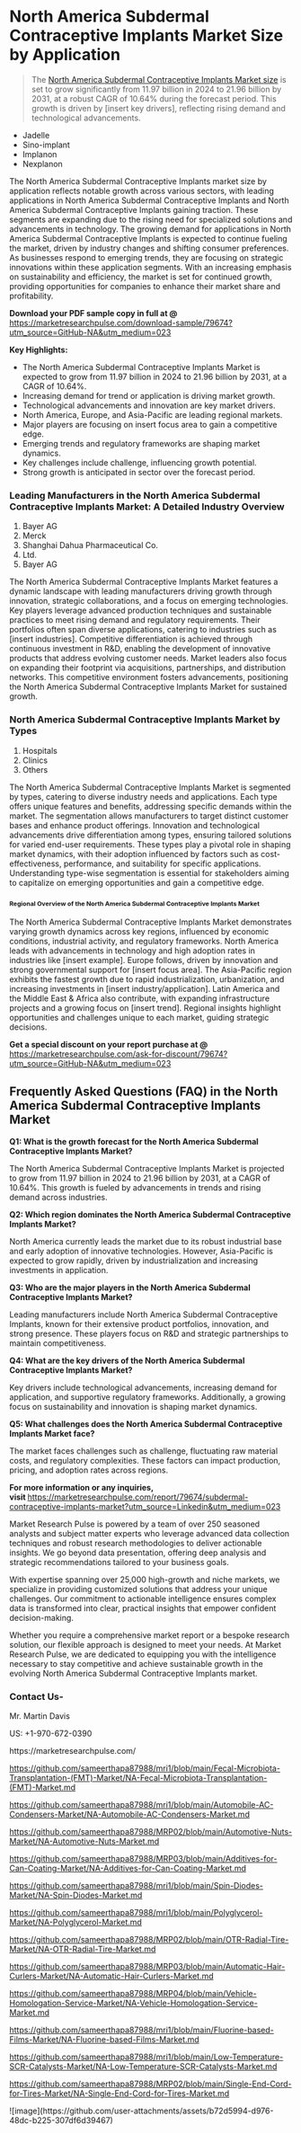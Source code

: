 <h1>North America Subdermal Contraceptive Implants Market&nbsp;Size by Application</h1><blockquote><p>The <a href="https://marketresearchpulse.com/download-sample/79674?utm_source=GitHub-NA&amp;utm_medium=023">North America Subdermal Contraceptive Implants Market size</a> is set to grow significantly from 11.97 billion in 2024 to 21.96 billion by 2031, at a robust CAGR of 10.64% during the forecast period. This growth is driven by [insert key drivers], reflecting rising demand and technological advancements.</p></blockquote><ul><li>Jadelle<li> Sino-implant<li> Implanon<li> Nexplanon</li></ul><p>The North America Subdermal Contraceptive Implants market size by application reflects notable growth across various sectors, with leading applications in North America Subdermal Contraceptive Implants and North America Subdermal Contraceptive Implants gaining traction. These segments are expanding due to the rising need for specialized solutions and advancements in technology. The growing demand for applications in North America Subdermal Contraceptive Implants is expected to continue fueling the market, driven by industry changes and shifting consumer preferences. As businesses respond to emerging trends, they are focusing on strategic innovations within these application segments. With an increasing emphasis on sustainability and efficiency, the market is set for continued growth, providing opportunities for companies to enhance their market share and profitability.</p><p><strong>Download your PDF sample copy in full at @ </strong><a href="https://marketresearchpulse.com/download-sample/79674?utm_source=GitHub-NA&amp;utm_medium=023">https://marketresearchpulse.com/download-sample/79674?utm_source=GitHub-NA&amp;utm_medium=023</a></p><p><strong>Key Highlights: </strong></p><ul><li>The North America Subdermal Contraceptive Implants Market is expected to grow from 11.97 billion in 2024 to 21.96 billion by 2031, at a CAGR of 10.64%.</li><li>Increasing demand for trend or application is driving market growth.</li><li>Technological advancements and innovation are key market drivers.</li><li>North America, Europe, and Asia-Pacific are leading regional markets.</li><li>Major players are focusing on insert focus area to gain a competitive edge.</li><li>Emerging trends and regulatory frameworks are shaping market dynamics.</li><li>Key challenges include challenge, influencing growth potential.</li><li>Strong growth is anticipated in sector over the forecast period.</li></ul><h3>Leading Manufacturers in the North America Subdermal Contraceptive Implants Market: A Detailed Industry Overview</h3><ol><li>Bayer AG</li><li>Merck</li><li>Shanghai Dahua Pharmaceutical Co.</li><li>Ltd.</li><li>Bayer AG</li></ol><div class="flex max-w-full flex-col flex-grow"><div class="min-h-8 text-message flex w-full flex-col items-end gap-2 whitespace-normal break-words [.text-message+&amp;]:mt-5" dir="auto" data-message-author-role="assistant" data-message-id="fd8432e4-4910-450d-b182-61b7bfb0a01f" data-message-model-slug="gpt-4o"><div class="flex w-full flex-col gap-1 empty:hidden first:pt-[3px]"><div class="markdown prose w-full break-words dark:prose-invert light"><p>The North America Subdermal Contraceptive Implants Market features a dynamic landscape with leading manufacturers driving growth through innovation, strategic collaborations, and a focus on emerging technologies. Key players leverage advanced production techniques and sustainable practices to meet rising demand and regulatory requirements. Their portfolios often span diverse applications, catering to industries such as [insert industries]. Competitive differentiation is achieved through continuous investment in R&amp;D, enabling the development of innovative products that address evolving customer needs. Market leaders also focus on expanding their footprint via acquisitions, partnerships, and distribution networks. This competitive environment fosters advancements, positioning the North America Subdermal Contraceptive Implants Market for sustained growth.</p></div></div></div></div><h3>North America Subdermal Contraceptive Implants Market by Types</h3><ol><li>Hospitals<li> Clinics<li> Others</li></ol><div class="flex max-w-full flex-col flex-grow"><div class="min-h-8 text-message flex w-full flex-col items-end gap-2 whitespace-normal break-words [.text-message+&amp;]:mt-5" dir="auto" data-message-author-role="assistant" data-message-id="084470be-0bb7-4664-bddf-5156b4f41249" data-message-model-slug="gpt-4o-mini"><div class="flex w-full flex-col gap-1 empty:hidden first:pt-[3px]"><div class="markdown prose w-full break-words dark:prose-invert light"><p>The North America Subdermal Contraceptive Implants Market is segmented by types, catering to diverse industry needs and applications. Each type offers unique features and benefits, addressing specific demands within the market. The segmentation allows manufacturers to target distinct customer bases and enhance product offerings. Innovation and technological advancements drive differentiation among types, ensuring tailored solutions for varied end-user requirements. These types play a pivotal role in shaping market dynamics, with their adoption influenced by factors such as cost-effectiveness, performance, and suitability for specific applications. Understanding type-wise segmentation is essential for stakeholders aiming to capitalize on emerging opportunities and gain a competitive edge.</p></div></div></div></div><h3><span style="font-size: 11px;">Regional Overview of the North America Subdermal Contraceptive Implants Market</span></h3><div class="flex max-w-full flex-col flex-grow"><div class="min-h-8 text-message flex w-full flex-col items-end gap-2 whitespace-normal break-words [.text-message+&amp;]:mt-5" dir="auto" data-message-author-role="assistant" data-message-id="e9038762-ce64-4e30-91c9-9bd413514231" data-message-model-slug="gpt-4o-mini"><div class="flex w-full flex-col gap-1 empty:hidden first:pt-[3px]"><div class="markdown prose w-full break-words dark:prose-invert light"><p>The North America Subdermal Contraceptive Implants Market demonstrates varying growth dynamics across key regions, influenced by economic conditions, industrial activity, and regulatory frameworks. North America leads with advancements in technology and high adoption rates in industries like [insert example]. Europe follows, driven by innovation and strong governmental support for [insert focus area]. The Asia-Pacific region exhibits the fastest growth due to rapid industrialization, urbanization, and increasing investments in [insert industry/application]. Latin America and the Middle East &amp; Africa also contribute, with expanding infrastructure projects and a growing focus on [insert trend]. Regional insights highlight opportunities and challenges unique to each market, guiding strategic decisions.</p></div></div></div></div><p><strong>Get a special discount on your report purchase at @ </strong><a href="https://marketresearchpulse.com/ask-for-discount/79674?utm_source=GitHub-NA&amp;utm_medium=023">https://marketresearchpulse.com/ask-for-discount/79674?utm_source=GitHub-NA&amp;utm_medium=023</a></p><h2>Frequently Asked Questions (FAQ) in the North America Subdermal Contraceptive Implants Market</h2><p><strong>Q1: What is the growth forecast for the North America Subdermal Contraceptive Implants Market?</strong></p><p>The North America Subdermal Contraceptive Implants Market is projected to grow from 11.97 billion in 2024 to 21.96 billion by 2031, at a CAGR of 10.64%. This growth is fueled by advancements in trends and rising demand across industries.</p><p><strong>Q2: Which region dominates the North America Subdermal Contraceptive Implants Market?</strong></p><p>North America currently leads the market due to its robust industrial base and early adoption of innovative technologies. However, Asia-Pacific is expected to grow rapidly, driven by industrialization and increasing investments in application.</p><p><strong>Q3: Who are the major players in the North America Subdermal Contraceptive Implants Market?</strong></p><p>Leading manufacturers include North America Subdermal Contraceptive Implants, known for their extensive product portfolios, innovation, and strong presence. These players focus on R&amp;D and strategic partnerships to maintain competitiveness.</p><p><strong>Q4: What are the key drivers of the North America Subdermal Contraceptive Implants Market?</strong></p><p>Key drivers include technological advancements, increasing demand for application, and supportive regulatory frameworks. Additionally, a growing focus on sustainability and innovation is shaping market dynamics.</p><p><strong>Q5: What challenges does the North America Subdermal Contraceptive Implants Market face?</strong></p><p>The market faces challenges such as challenge, fluctuating raw material costs, and regulatory complexities. These factors can impact production, pricing, and adoption rates across regions.</p><p><strong>For more information or any inquiries, visit&nbsp;</strong><a href="https://marketresearchpulse.com/report/79674/subdermal-contraceptive-implants-market?utm_source=Linkedin&utm_medium=023">https://marketresearchpulse.com/report/79674/subdermal-contraceptive-implants-market?utm_source=Linkedin&utm_medium=023</a></p><p>Market Research Pulse is powered by a team of over 250 seasoned analysts and subject matter experts who leverage advanced data collection techniques and robust research methodologies to deliver actionable insights. We go beyond data presentation, offering deep analysis and strategic recommendations tailored to your business goals.</p><p>With expertise spanning over 25,000 high-growth and niche markets, we specialize in providing customized solutions that address your unique challenges. Our commitment to actionable intelligence ensures complex data is transformed into clear, practical insights that empower confident decision-making.</p><p>Whether you require a comprehensive market report or a bespoke research solution, our flexible approach is designed to meet your needs. At Market Research Pulse, we are dedicated to equipping you with the intelligence necessary to stay competitive and achieve sustainable growth in the evolving North America Subdermal Contraceptive Implants market.</p><h3><strong>Contact Us-</strong></h3><p>Mr. Martin Davis</p><p>US: +1-970-672-0390</p><p>https://marketresearchpulse.com/</p><p><a href="https://github.com/sameerthapa87988/mri1/blob/main/Fecal-Microbiota-Transplantation-(FMT)-Market/NA-Fecal-Microbiota-Transplantation-(FMT)-Market.md">https://github.com/sameerthapa87988/mri1/blob/main/Fecal-Microbiota-Transplantation-(FMT)-Market/NA-Fecal-Microbiota-Transplantation-(FMT)-Market.md</a></p><p><a href="https://github.com/sameerthapa87988/mri1/blob/main/Automobile-AC-Condensers-Market/NA-Automobile-AC-Condensers-Market.md">https://github.com/sameerthapa87988/mri1/blob/main/Automobile-AC-Condensers-Market/NA-Automobile-AC-Condensers-Market.md</a></p><p><a href="https://github.com/sameerthapa87988/MRP02/blob/main/Automotive-Nuts-Market/NA-Automotive-Nuts-Market.md">https://github.com/sameerthapa87988/MRP02/blob/main/Automotive-Nuts-Market/NA-Automotive-Nuts-Market.md</a></p><p><a href="https://github.com/sameerthapa87988/MRP03/blob/main/Additives-for-Can-Coating-Market/NA-Additives-for-Can-Coating-Market.md">https://github.com/sameerthapa87988/MRP03/blob/main/Additives-for-Can-Coating-Market/NA-Additives-for-Can-Coating-Market.md</a></p><p><a href="https://github.com/sameerthapa87988/mri1/blob/main/Spin-Diodes-Market/NA-Spin-Diodes-Market.md">https://github.com/sameerthapa87988/mri1/blob/main/Spin-Diodes-Market/NA-Spin-Diodes-Market.md</a></p><p><a href="https://github.com/sameerthapa87988/mri1/blob/main/Polyglycerol-Market/NA-Polyglycerol-Market.md">https://github.com/sameerthapa87988/mri1/blob/main/Polyglycerol-Market/NA-Polyglycerol-Market.md</a></p><p><a href="https://github.com/sameerthapa87988/MRP02/blob/main/OTR-Radial-Tire-Market/NA-OTR-Radial-Tire-Market.md">https://github.com/sameerthapa87988/MRP02/blob/main/OTR-Radial-Tire-Market/NA-OTR-Radial-Tire-Market.md</a></p><p><a href="https://github.com/sameerthapa87988/MRP03/blob/main/Automatic-Hair-Curlers-Market/NA-Automatic-Hair-Curlers-Market.md">https://github.com/sameerthapa87988/MRP03/blob/main/Automatic-Hair-Curlers-Market/NA-Automatic-Hair-Curlers-Market.md</a></p><p><a href="https://github.com/sameerthapa87988/MRP04/blob/main/Vehicle-Homologation-Service-Market/NA-Vehicle-Homologation-Service-Market.md">https://github.com/sameerthapa87988/MRP04/blob/main/Vehicle-Homologation-Service-Market/NA-Vehicle-Homologation-Service-Market.md</a></p><p><a href="https://github.com/sameerthapa87988/mri1/blob/main/Fluorine-based-Films-Market/NA-Fluorine-based-Films-Market.md">https://github.com/sameerthapa87988/mri1/blob/main/Fluorine-based-Films-Market/NA-Fluorine-based-Films-Market.md</a></p><p><a href="https://github.com/sameerthapa87988/mri1/blob/main/Low-Temperature-SCR-Catalysts-Market/NA-Low-Temperature-SCR-Catalysts-Market.md">https://github.com/sameerthapa87988/mri1/blob/main/Low-Temperature-SCR-Catalysts-Market/NA-Low-Temperature-SCR-Catalysts-Market.md</a></p><p><a href="https://github.com/sameerthapa87988/MRP02/blob/main/Single-End-Cord-for-Tires-Market/NA-Single-End-Cord-for-Tires-Market.md">https://github.com/sameerthapa87988/MRP02/blob/main/Single-End-Cord-for-Tires-Market/NA-Single-End-Cord-for-Tires-Market.md</a></p>
![image](https://github.com/user-attachments/assets/b72d5994-d976-48dc-b225-307df6d39467)

